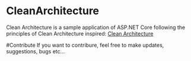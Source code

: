 # CleanArchitecture
Clean Architecture is a sample application of ASP.NET Core following the principles of Clean Architecture inspired: [Clean Architecture](https://blog.cleancoder.com/uncle-bob/2012/08/13/the-clean-architecture.html)

#Contribute
If you want to contribure, feel free to make updates, suggestions, bugs etc...

